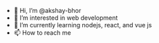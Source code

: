 - 👋 Hi, I’m @akshay-bhor
- 👀 I’m interested in web development
- 🌱 I’m currently learning nodejs, react, and vue js
- 📫 How to reach me 

<!---
akshay-bhor/akshay-bhor is a ✨ special ✨ repository because its `README.md` (this file) appears on your GitHub profile.
You can click the Preview link to take a look at your changes.
--->
